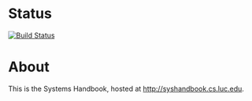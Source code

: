 Status
========

[![Build Status](https://travis-ci.org/LoyolaChicagoCS/syshandbook.svg)](https://travis-ci.org/LoyolaChicagoCS/syshandbook)

About
==================

This is the Systems Handbook, hosted at http://syshandbook.cs.luc.edu.


